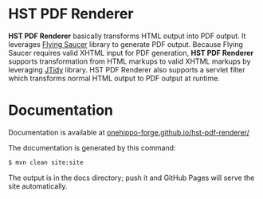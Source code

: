 
# HST PDF Renderer

**HST PDF Renderer** basically transforms HTML output into PDF output.
It leverages [Flying Saucer](http://code.google.com/p/flying-saucer/) library to generate PDF output.
Because Flying Saucer requires valid XHTML input for PDF generation,
**HST PDF Renderer** supports transformation from HTML markups to valid XHTML markups 
by leveraging [JTidy](http://jtidy.sourceforge.net) library.
HST PDF Renderer also supports a servlet filter which transforms normal HTML output to PDF output at runtime.

# Documentation 

Documentation is available at [onehippo-forge.github.io/hst-pdf-renderer/](https://onehippo-forge.github.io/hst-pdf-renderer/)

The documentation is generated by this command:

```bash
$ mvn clean site:site
```

The output is in the docs directory; push it and GitHub Pages will serve the site automatically. 

